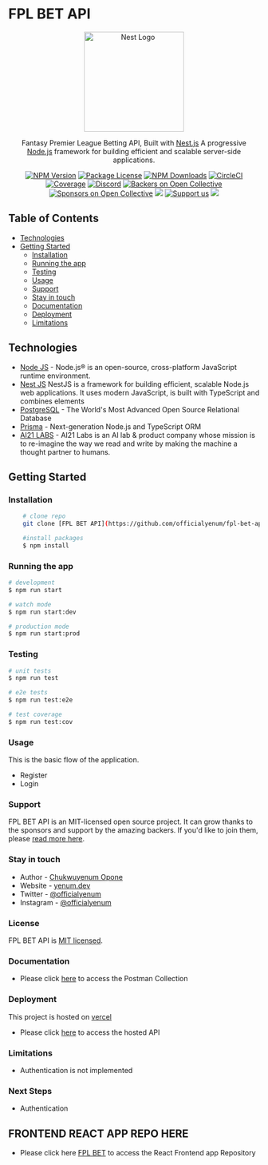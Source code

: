 
# FPL BET API

<p align="center">
  <a href="http://nestjs.com/" target="blank"><img src="https://nestjs.com/img/logo-small.svg" width="200" alt="Nest Logo" /></a>
</p>

[circleci-image]: https://img.shields.io/circleci/build/github/nestjs/nest/master?token=abc123def456
[circleci-url]: https://circleci.com/gh/nestjs/nest

  <p align="center">Fantasy Premier League Betting API, Built with <a href="https://nestjs.com" target="_blank">Nest.js</a> A progressive <a href="http://nodejs.org" target="_blank">Node.js</a> framework for building efficient and scalable server-side applications.</p>
    <p align="center">
<a href="https://www.npmjs.com/~nestjscore" target="_blank"><img src="https://img.shields.io/npm/v/@nestjs/core.svg" alt="NPM Version" /></a>
<a href="https://www.npmjs.com/~nestjscore" target="_blank"><img src="https://img.shields.io/npm/l/@nestjs/core.svg" alt="Package License" /></a>
<a href="https://www.npmjs.com/~nestjscore" target="_blank"><img src="https://img.shields.io/npm/dm/@nestjs/common.svg" alt="NPM Downloads" /></a>
<a href="https://circleci.com/gh/nestjs/nest" target="_blank"><img src="https://img.shields.io/circleci/build/github/nestjs/nest/master" alt="CircleCI" /></a>
<a href="https://coveralls.io/github/nestjs/nest?branch=master" target="_blank"><img src="https://coveralls.io/repos/github/nestjs/nest/badge.svg?branch=master#9" alt="Coverage" /></a>
<a href="https://discord.gg/G7Qnnhy" target="_blank"><img src="https://img.shields.io/badge/discord-online-brightgreen.svg" alt="Discord"/></a>
<a href="https://opencollective.com/nest#backer" target="_blank"><img src="https://opencollective.com/nest/backers/badge.svg" alt="Backers on Open Collective" /></a>
<a href="https://opencollective.com/nest#sponsor" target="_blank"><img src="https://opencollective.com/nest/sponsors/badge.svg" alt="Sponsors on Open Collective" /></a>
  <a href="https://paypal.me/kamilmysliwiec" target="_blank"><img src="https://img.shields.io/badge/Donate-PayPal-ff3f59.svg"/></a>
    <a href="https://opencollective.com/nest#sponsor"  target="_blank"><img src="https://img.shields.io/badge/Support%20us-Open%20Collective-41B883.svg" alt="Support us"></a>
  <a href="https://twitter.com/nestframework" target="_blank"><img src="https://img.shields.io/twitter/follow/nestframework.svg?style=social&label=Follow"></a>
</p>




## Table of Contents

-   [Technologies](#technologies)
-   [Getting Started](#getting-started)
    -   [Installation](#installation)
    -   [Running the app](#running-the-app)
    -   [Testing](#testing)
    -   [Usage](#usage)
    -   [Support](#support)
    -   [Stay in touch](#stay-in-touch)
    -   [Documentation](#documentation)
    -   [Deployment](#deployment)
    -   [Limitations](#limitations)

## Technologies
-   [Node JS](https://nodejs.org/) - Node.js® is an open-source, cross-platform JavaScript runtime environment.
-   [Nest JS](https://nestjs.com) NestJS is a framework for building efficient, scalable Node.js web applications. It uses modern JavaScript, is built with TypeScript and combines elements
-   [PostgreSQL](https://www.postgresql.org/) - The World's Most Advanced Open Source Relational Database
-   [Prisma](https://prisma.io/) - Next-generation Node.js and TypeScript ORM
-   [AI21 LABS](https://studio.ai21.com/overview) - AI21 Labs is an AI lab & product company whose mission is to re-imagine the way we read and write by making the machine a thought partner to humans.

## Getting Started


### Installation
```bash
    # clone repo
    git clone [FPL BET API](https://github.com/officialyenum/fpl-bet-api.git)

    #install packages
    $ npm install
```

### Running the app

```bash
# development
$ npm run start

# watch mode
$ npm run start:dev

# production mode
$ npm run start:prod
```

### Testing

```bash
# unit tests
$ npm run test

# e2e tests
$ npm run test:e2e

# test coverage
$ npm run test:cov
```

### Usage

This is the basic flow of the application.
-   Register
-   Login

### Support

FPL BET API is an MIT-licensed open source project. It can grow thanks to the sponsors and support by the amazing backers. If you'd like to join them, please [read more here](https://github.com/officialyenum/fpl-bet.git).


### Stay in touch

- Author - [Chukwuyenum Opone](https://yenum.dev)
- Website - [yenum.dev](https://yenum.dev)
- Twitter - [@officialyenum](https://twitter.com/officialyenum)
- Instagram - [@officialyenum](https://instagram.com/officialyenum)


### License

FPL BET API is [MIT licensed](LICENSE).


### Documentation
-   Please click [here](https://documenter.getpostman.com/view/8719009/2s8ZDVb48d) to access the Postman Collection


### Deployment

This project is hosted on [vercel](https://vercel.com/)

-   Please click [here](https://fpl-bet-api.vercel.app/) to access the hosted API


### Limitations
-   Authentication is not implemented


### Next Steps
-   Authentication 

## FRONTEND REACT APP REPO HERE
- Please click here [FPL BET](https://github.com/officialyenum/fpl-bet.git) to access the React Frontend app Repository

